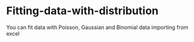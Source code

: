 # Fitting-data-with-distribution
You can fit data with Poisson, Gaussian and Binomial data importing from excel
